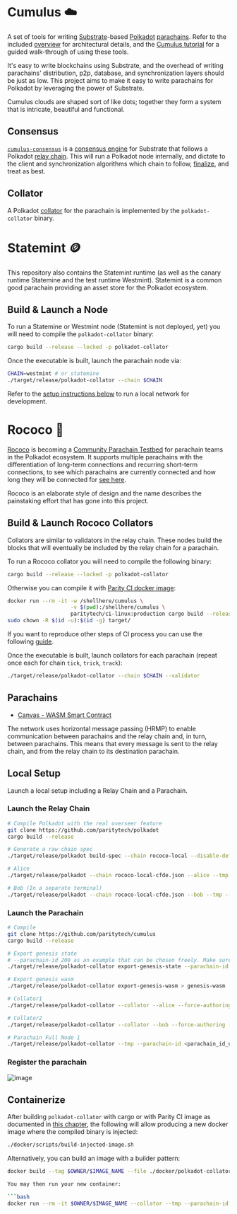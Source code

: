 # Cumulus :cloud:

A set of tools for writing [Substrate](https://substrate.io/)-based
[Polkadot](https://wiki.polkadot.network/en/)
[parachains](https://wiki.polkadot.network/docs/en/learn-parachains). Refer to the included
[overview](docs/overview.md) for architectural details, and the
[Cumulus tutorial](https://docs.substrate.io/tutorials/v3/cumulus/start-relay) for a
guided walk-through of using these tools.

It's easy to write blockchains using Substrate, and the overhead of writing parachains'
distribution, p2p, database, and synchronization layers should be just as low. This project aims to
make it easy to write parachains for Polkadot by leveraging the power of Substrate.

Cumulus clouds are shaped sort of like dots; together they form a system that is intricate,
beautiful and functional.

## Consensus

[`cumulus-consensus`](https://github.com/paritytech/cumulus/tree/master/client/consensus) is a
[consensus engine](https://docs.substrate.io/v3/advanced/consensus) for Substrate
that follows a Polkadot
[relay chain](https://wiki.polkadot.network/docs/en/learn-architecture#relay-chain). This will run
a Polkadot node internally, and dictate to the client and synchronization algorithms which chain
to follow,
[finalize](https://wiki.polkadot.network/docs/en/learn-consensus#probabilistic-vs-provable-finality),
and treat as best.

## Collator

A Polkadot [collator](https://wiki.polkadot.network/docs/en/learn-collator) for the parachain is
implemented by the `polkadot-collator` binary.

# Statemint 🪙

This repository also contains the Statemint runtime (as well as the canary runtime Statemine and the
test runtime Westmint).
Statemint is a common good parachain providing an asset store for the Polkadot ecosystem.

## Build & Launch a Node

To run a Statemine or Westmint node (Statemint is not deployed, yet) you will need to compile the
`polkadot-collator` binary:

```bash
cargo build --release --locked -p polkadot-collator
```

Once the executable is built, launch the parachain node via:

```bash
CHAIN=westmint # or statemine
./target/release/polkadot-collator --chain $CHAIN
```

Refer to the [setup instructions below](#local-setup) to run a local network for development.

# Rococo :crown:

[Rococo](https://polkadot.js.org/apps/?rpc=wss://rococo-rpc.polkadot.io) is becoming a [Community Parachain Testbed](https://polkadot.network/blog/rococo-revamp-becoming-a-community-parachain-testbed/) for parachain teams in the Polkadot ecosystem. It supports multiple parachains with the differentiation of long-term connections and recurring short-term connections, to see which parachains are currently connected and how long they will be connected for [see here](https://polkadot.js.org/apps/?rpc=wss%3A%2F%2Frococo-rpc.polkadot.io#/parachains).

Rococo is an elaborate style of design and the name describes the painstaking effort that has gone
into this project.

## Build & Launch Rococo Collators

Collators are similar to validators in the relay chain. These nodes build the blocks that will
eventually be included by the relay chain for a parachain.

To run a Rococo collator you will need to compile the following binary:

```bash
cargo build --release --locked -p polkadot-collator
```

Otherwise you can compile it with
[Parity CI docker image](https://github.com/paritytech/scripts/tree/master/dockerfiles/ci-linux):

```bash
docker run --rm -it -w /shellhere/cumulus \
                    -v $(pwd):/shellhere/cumulus \
                    paritytech/ci-linux:production cargo build --release --locked -p polkadot-collator
sudo chown -R $(id -u):$(id -g) target/
```

If you want to reproduce other steps of CI process you can use the following
[guide](https://github.com/paritytech/scripts#gitlab-ci-for-building-docker-images).

Once the executable is built, launch collators for each parachain (repeat once each for chain
`tick`, `trick`, `track`):

```bash
./target/release/polkadot-collator --chain $CHAIN --validator
```

## Parachains

- [Canvas - WASM Smart Contract](https://polkadot.js.org/apps/?rpc=wss%3A%2F%2Frococo-canvas-rpc.polkadot.io#/explorer)

The network uses horizontal message passing (HRMP) to enable communication between parachains and
the relay chain and, in turn, between parachains. This means that every message is sent to the relay
chain, and from the relay chain to its destination parachain.

## Local Setup

Launch a local setup including a Relay Chain and a Parachain.

### Launch the Relay Chain

```bash
# Compile Polkadot with the real overseer feature
git clone https://github.com/paritytech/polkadot
cargo build --release

# Generate a raw chain spec
./target/release/polkadot build-spec --chain rococo-local --disable-default-bootnode --raw > rococo-local-cfde.json

# Alice
./target/release/polkadot --chain rococo-local-cfde.json --alice --tmp

# Bob (In a separate terminal)
./target/release/polkadot --chain rococo-local-cfde.json --bob --tmp --port 30334
```

### Launch the Parachain

```bash
# Compile
git clone https://github.com/paritytech/cumulus
cargo build --release

# Export genesis state
# --parachain-id 200 as an example that can be chosen freely. Make sure to everywhere use the same parachain id
./target/release/polkadot-collator export-genesis-state --parachain-id 200 > genesis-state

# Export genesis wasm
./target/release/polkadot-collator export-genesis-wasm > genesis-wasm

# Collator1
./target/release/polkadot-collator --collator --alice --force-authoring --tmp --parachain-id <parachain_id_u32_type_range> --port 40335 --ws-port 9946 -- --execution wasm --chain ../polkadot/rococo-local-cfde.json --port 30335

# Collator2
./target/release/polkadot-collator --collator --bob --force-authoring --tmp --parachain-id <parachain_id_u32_type_range> --port 40336 --ws-port 9947 -- --execution wasm --chain ../polkadot/rococo-local-cfde.json --port 30336

# Parachain Full Node 1
./target/release/polkadot-collator --tmp --parachain-id <parachain_id_u32_type_range> --port 40337 --ws-port 9948 -- --execution wasm --chain ../polkadot/rococo-local-cfde.json --port 30337
```

### Register the parachain

![image](https://user-images.githubusercontent.com/2915325/99548884-1be13580-2987-11eb-9a8b-20be658d34f9.png)

## Containerize

After building `polkadot-collator` with cargo or with Parity CI image as documented in [this chapter](#build--launch-rococo-collators),
the following will allow producing a new docker image where the compiled binary is injected:

```bash
./docker/scripts/build-injected-image.sh
```

Alternatively, you can build an image with a builder pattern:

```bash
docker build --tag $OWNER/$IMAGE_NAME --file ./docker/polkadot-collator_builder.Containerfile .

You may then run your new container:

```bash
docker run --rm -it $OWNER/$IMAGE_NAME --collator --tmp --parachain-id 1000 --execution wasm --chain /specs/westmint.json
```
